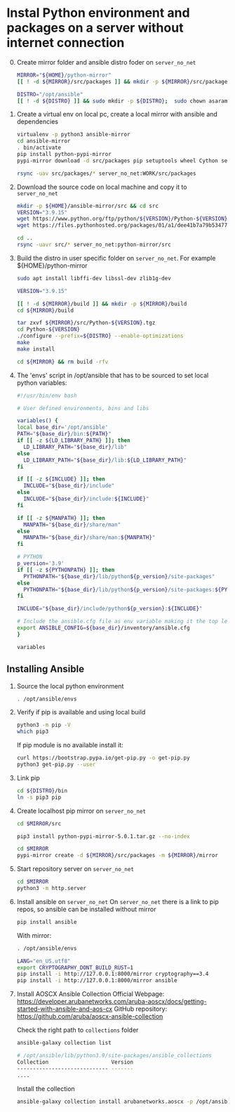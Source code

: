 # Instal Python environment and packages on a server without internet connection

0. Create mirror folder and ansible distro foder on `server_no_net`

    ```bash
    MIRROR="${HOME}/python-mirror"
    [[ ! -d ${MIRROR}/src/packages ]] && mkdir -p ${MIRROR}/src/packages

    DISTRO="/opt/ansible"
    [[ ! -d ${DISTRO} ]] && sudo mkdir -p ${DISTRO};  sudo chown asaramet:rz ${DISTRO}
    ```

1. Create a virtual env on local pc, create a local mirror with ansible and dependencies

    ```bash
    virtualenv -p python3 ansible-mirror
    cd ansible-mirror
    . bin/activate
    pip install python-pypi-mirror
    pypi-mirror download -d src/packages pip setuptools wheel Cython setuptools-rust cryptography==3.4 ansible

    rsync -uav src/packages/* server_no_net:WORK/src/packages
    ```

2. Download the source code on local machine and copy it to `server_no_net`

    ```bash
    mkdir -p ${HOME}/ansible-mirror/src && cd src
    VERSION="3.9.15"
    wget https://www.python.org/ftp/python/${VERSION}/Python-${VERSION}.tgz
    wget https://files.pythonhosted.org/packages/01/a1/dee41b7a79b53477dfdb1257f805c99d7d27e0a2eb41104e7d3cb6b2b778/python-pypi-mirror-5.0.1.tar.gz

    cd ..
    rsync -uavr src/* server_no_net:python-mirror/src
    ```

3. Build the distro in user specific folder on `server_no_net`. For example ${HOME}/python-mirror

    ```bash
    sudo apt install libffi-dev libssl-dev zlib1g-dev

    VERSION="3.9.15"

    [[ ! -d ${MIRROR}/build ]] && mkdir -p ${MIRROR}/build
    cd ${MIRROR}/build

    tar zxvf ${MIRROR}/src/Python-${VERSION}.tgz
    cd Python-${VERSION}
    ./configure --prefix=${DISTRO} --enable-optimizations
    make
    make install

    cd ${MIRROR} && rm build -rfv
    ```

4. The 'envs' script in /opt/ansible that has to be sourced to set local python variables:

    ```bash
    #!/usr/bin/env bash

    # User defined environments, bins and libs

    variables() {
    local base_dir='/opt/ansible'
    PATH="${base_dir}/bin:${PATH}"
    if [[ -z ${LD_LIBRARY_PATH} ]]; then
      LD_LIBRARY_PATH="${base_dir}/lib"
    else
      LD_LIBRARY_PATH="${base_dir}/lib:${LD_LIBRARY_PATH}"
    fi

    if [[ -z ${INCLUDE} ]]; then
      INCLUDE="${base_dir}/include"
    else
      INCLUDE="${base_dir}/include:${INCLUDE}"
    fi

    if [[ -z ${MANPATH} ]]; then
      MANPATH="${base_dir}/share/man"
    else
      MANPATH="${base_dir}/share/man:${MANPATH}"
    fi

    # PYTHON
    p_version='3.9'
    if [[ -z ${PYTHONPATH} ]]; then
      PYTHONPATH="${base_dir}/lib/python${p_version}/site-packages"
    else
      PYTHONPATH="${base_dir}/lib/python${p_version}/site-packages:${PYTHONPATH}"
    fi

    INCLUDE="${base_dir}/include/python${p_version}:${INCLUDE}"

    # Include the ansible.cfg file as env variable making it the top level choise
    export ANSIBLE_CONFIG=${base_dir}/inventory/ansible.cfg
    }

    variables
    ```

## Installing Ansible

1. Source the local python environment

    ```bash
    . /opt/ansible/envs
    ```

2. Verify if pip is available and using local build

    ```bash
    python3 -m pip -V
    which pip3
    ```

    If pip module is no available install it:

    ```bash
    curl https://bootstrap.pypa.io/get-pip.py -o get-pip.py
    python3 get-pip.py --user
    ````

3. Link pip

    ```bash
    cd ${DISTRO}/bin
    ln -s pip3 pip
    ```

4. Create localhost pip mirror on `server_no_net`

    ```bash
    cd $MIRROR/src

    pip3 install python-pypi-mirror-5.0.1.tar.gz --no-index

    cd $MIRROR
    pypi-mirror create -d ${MIRROR}/src/packages -m ${MIRROR}/mirror
    ```

5. Start repository server on `server_no_net`

    ```bash
    cd $MIRROR
    python3 -m http.server
    ```

6. Install ansible on `server_no_net`
On `server_no_net` there is a link to pip repos, so ansible can be installed without mirror

    ```bash
    pip install ansible
    ```

    With mirror:

    ```bash
    . /opt/ansible/envs

    LANG="en_US.utf8"
    export CRYPTOGRAPHY_DONT_BUILD_RUST=1
    pip install -i http://127.0.0.1:8000/mirror cryptography==3.4
    pip install -i http://127.0.0.1:8000/mirror ansible
    ```

7. Install AOSCX Ansible Collection
    Official Webpage: <https://developer.arubanetworks.com/aruba-aoscx/docs/getting-started-with-ansible-and-aos-cx>
    GitHub repository: <https://github.com/aruba/aoscx-ansible-collection>

    Check the right path to `collections` folder

    ```bash
    ansible-galaxy collection list

    # /opt/ansible/lib/python3.9/site-packages/ansible_collections
    Collection                    Version
    ----------------------------- -------
    ....
    ```

    Install the collection

    ```bash
    ansible-galaxy collection install arubanetworks.aoscx -p /opt/ansible/lib/python3.9/site-packages/ansible_collections 
    ```
